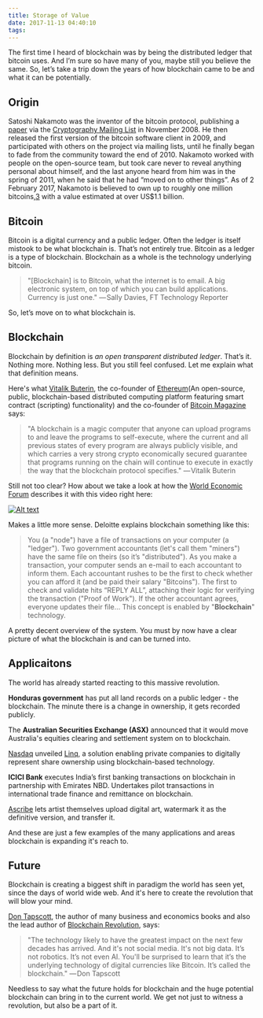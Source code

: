 ```yaml
---
title: Storage of Value
date: 2017-11-13 04:40:10
tags:
---
```


The first time I heard of blockchain was by being the distributed ledger that bitcoin uses. And I’m sure so have many of you, maybe still you believe the same. So, let’s take a trip down the years of how blockchain came to be and what it can be potentially.

## Origin
Satoshi Nakamoto was the inventor of the bitcoin protocol, publishing a [paper][1] via the [Cryptography Mailing List][2] in November 2008.
He then released the first version of the bitcoin software client in 2009, and participated with others on the project via mailing lists, until he finally began to fade from the community toward the end of 2010.
Nakamoto worked with people on the open-source team, but took care never to reveal anything personal about himself, and the last anyone heard from him was in the spring of 2011, when he said that he had “moved on to other things”. As of 2 February 2017, Nakamoto is believed to own up to roughly one million bitcoins,[3] with a value estimated at over US$1.1 billion.

## Bitcoin
Bitcoin is a digital currency and a public ledger. Often the ledger is itself mistook to be what blockchain is. That’s not entirely true. Bitcoin as a ledger is a type of blockchain. Blockchain as a whole is the technology underlying bitcoin.

> "[Blockchain] is to Bitcoin, what the internet is to email. A big electronic system, on top of which you can build applications. Currency is just one."
> — Sally Davies, FT Technology Reporter

So, let’s move on to what blockchain is.

## Blockchain
Blockchain by definition is *an open transparent distributed ledger*. That’s it. Nothing more. Nothing less. But you still feel confused. Let me explain what that definition means.

Here's what [Vitalik Buterin][6], the co-founder of [Ethereum][4](An open-source, public, blockchain-based distributed computing platform featuring smart contract (scripting) functionality) and the co-founder of [Bitcoin Magazine][5] says:

> "A blockchain is a magic computer that anyone can upload programs to and leave the programs to self-execute, where the current and all previous states of every program are always publicly visible, and which carries a very strong crypto economically secured guarantee that programs running on the chain will continue to execute in exactly the way that the blockchain protocol specifies."
> — Vitalik Buterin


Still not too clear? How about we take a look at how the [World Economic Forum][3] describes it with this video right here:

[![Alt text](https://img.youtube.com/vi/6WG7D47tGb0/0.jpg)](https://www.youtube.com/watch?v=6WG7D47tGb0)


Makes a little more sense. Deloitte explains blockchain something like this:
> You (a "node") have a file of transactions on your computer (a "ledger"). Two government accountants (let's call them "miners") have the same file on theirs (so it’s "distributed"). As you make a transaction, your computer sends an e-mail to each accountant to inform them.
> Each accountant rushes to be the first to check whether you can afford it (and be paid their salary "Bitcoins"). The first to check and validate hits “REPLY ALL”, attaching their logic for verifying the transaction ("Proof of Work"). If the other accountant agrees, everyone updates their file…
> This concept is enabled by "**Blockchain**" technology.

A pretty decent overview of the system. You must by now have a clear picture of what the blockchain is and can be turned into.


## Applicaitons
The world has already started reacting to this massive revolution.

**Honduras government** has put all land records on a public ledger - the blockchain. The minute there is a change in ownership, it gets recorded publicly.

The **Australian Securities Exchange (ASX)** announced that it would move Australia's equities clearing and settlement system on to blockchain.

[Nasdaq][9] unveiled [Linq][10], a solution enabling private companies to digitally represent share ownership using blockchain-based technology.

**ICICI Bank** executes India’s first banking transactions on blockchain in partnership with Emirates NBD. Undertakes pilot transactions in international trade finance and remittance on blockchain.

[Ascribe][11] lets artist themselves upload digital art, watermark it as the definitive version, and transfer it.

And these are just a few examples of the many applications and areas blockchain is expanding it's reach to.


## Future
Blockchain is creating a biggest shift in paradigm the world has seen yet, since the days of world wide web. And it's here to create the revolution that will blow your mind.

[Don Tapscott][7], the author of many business and economics books and also the lead author of [Blockchain Revolution][8], says:
> "The technology likely to have the greatest impact on the next few decades has arrived. And it's not social media. It's not big data. It’s not robotics. It’s not even AI. You'll be surprised to learn that it’s the underlying technology of digital currencies like Bitcoin. It’s called the blockchain."
> — Don Tapscott


Needless to say what the future holds for blockchain and the huge potential blockchain can bring in to the current world.
We get not just to witness a revolution, but also be a part of it.




[1]: https://bitcoin.org/bitcoin.pdf
[2]: http://www.metzdowd.com/mailman/listinfo/cryptography
[3]: https://www.weforum.org
[4]: https://www.ethereum.org
[5]: https://bitcoinmagazine.com
[6]: https://en.wikipedia.org/wiki/Vitalik_Buterin
[7]: http://dontapscott.com
[8]: http://blockchain-revolution.com
[9]: http://www.nasdaq.com
[10]: http://ir.nasdaq.com/releasedetail.cfm?releaseid=948326
[11]: https://www.ascribe.io
